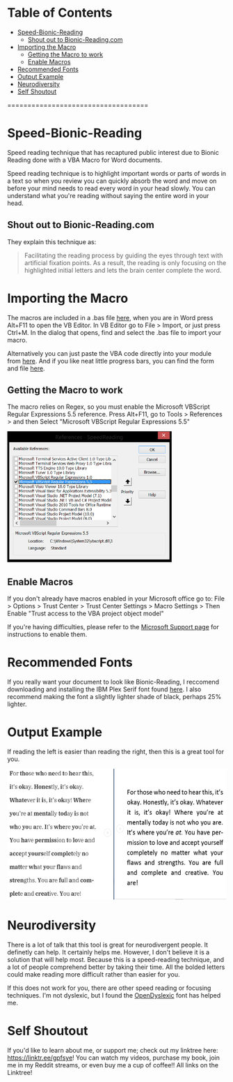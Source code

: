 # Table of Contents
- [Speed-Bionic-Reading](#speed-bionic-reading)
  * [Shout out to Bionic-Reading.com](#shout-out-to-bionic-readingcom)
- [Importing the Macro](#importing-the-macro)
  * [Getting the Macro to work](#getting-the-macro-to-work)
  * [Enable Macros](#enable-macros)
- [Recommended Fonts](#recommended-fonts)
- [Output Example](#output-example)
- [Neurodiversity](#neurodiversity)
- [Self Shoutout](#self-shoutout)

===================================


# Speed-Bionic-Reading

Speed reading technique that has recaptured public interest due to Bionic Reading done with a VBA Macro for Word documents.

Speed reading technique is to highlight important words or parts of words in a text so when you review you can quickly absorb the word and move on before your mind needs to read every word in your head slowly. You can understand what you're reading without saying the entire word in your head. 

## Shout out to Bionic-Reading.com

They explain this technique as: 
>Facilitating the reading process by guiding the eyes through text with artificial fixation points. As a result, the reading is only focusing on the highlighted initial letters and lets the brain center complete the word.

# Importing the Macro

The macros are included in a .bas file [here](ImportVBA), when you are in Word press Alt+F11 to open the VB Editor. In VB Editor go to File > Import, or just press Ctrl+M. In the dialog that opens, find and select the .bas file to import your macro.

Alternatively you can just paste the VBA code directly into your module from [here](VBAText). And if you like neat little progress bars, you can find the form and file [here](FormVersion). 

## Getting the Macro to work

The macro relies on Regex, so you must enable the Microsoft VBScript Regular Expressions 5.5 reference.
Press Alt+F11, go to Tools > References > and then Select "Microsoft VBScript Regular Expressions 5.5"

<img src="References.PNG" height="300">

## Enable Macros

If you don't already have macros enabled in your Microsoft office go to:
File > Options > Trust Center > Trust Center Settings > Macro Settings > Then Enable "Trust access to the VBA project object model"

If you're having difficulties, please refer to the [Microsoft Support page](https://support.microsoft.com/en-us/office/macros-in-office-files-12b036fd-d140-4e74-b45e-16fed1a7e5c6) for instructions to enable them. 

# Recommended Fonts

If you really want your document to look like Bionic-Reading, I reccomend downloading and installing the IBM Plex Serif font found [here](https://fonts.google.com/specimen/IBM+Plex+Serif). 
I also recommend making the font a slightly lighter shade of black, perhaps 25% lighter.

# Output Example

If reading the left is easier than reading the right, then this is a great tool for you.

<img src="SpeedReader.PNG" height="300">

# Neurodiversity

There is a lot of talk that this tool is great for neurodivergent people. It definetly can help. It certainly helps me. However, I don't believe it is a solution that will help most. Because this is a speed-reading technique, and a lot of people comprehend better by taking their time. All the bolded letters could make reading more difficult rather than easier for you. 

If this does not work for you, there are other speed reading or focusing techniques. 
I'm not dyslexic, but I found the [OpenDyslexic](https://opendyslexic.org/) font has helped me. 

# Self Shoutout

If you'd like to learn about me, or support me; check out my linktree here: https://linktr.ee/gpfsye! 
You can watch my videos, purchase my book, join me in my Reddit streams, or even buy me a cup of coffee!! All links on the Linktree! 

